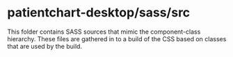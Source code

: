 # patientchart-desktop/sass/src

This folder contains SASS sources that mimic the component-class hierarchy. These files
are gathered in to a build of the CSS based on classes that are used by the build.
